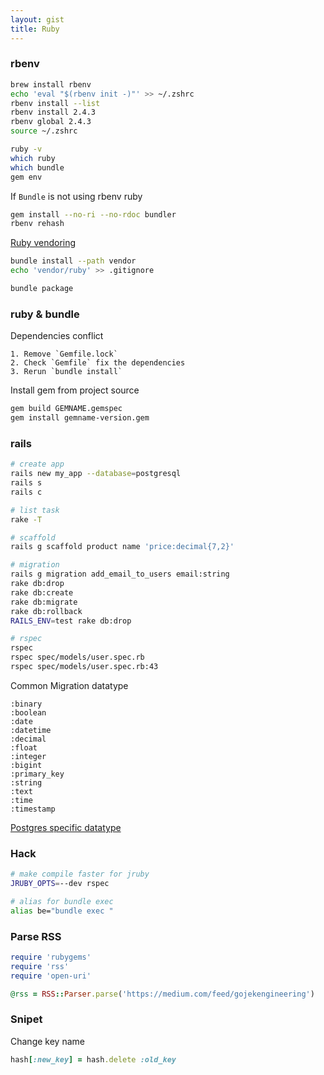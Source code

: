 ```yaml
---
layout: gist
title: Ruby
---
```


### rbenv

```sh
brew install rbenv
echo 'eval "$(rbenv init -)"' >> ~/.zshrc
rbenv install --list
rbenv install 2.4.3
rbenv global 2.4.3
source ~/.zshrc

ruby -v
which ruby
which bundle
gem env
```

If `Bundle` is not using rbenv ruby
```sh
gem install --no-ri --no-rdoc bundler
rbenv rehash
```

[Ruby vendoring](http://ryan.mcgeary.org/2011/02/09/vendor-everything-still-applies/)
```sh
bundle install --path vendor
echo 'vendor/ruby' >> .gitignore

bundle package
```


### ruby & bundle

Dependencies conflict
```
1. Remove `Gemfile.lock`
2. Check `Gemfile` fix the dependencies
3. Rerun `bundle install`
```

Install gem from project source 
```sh
gem build GEMNAME.gemspec
gem install gemname-version.gem
```

### rails

```sh
# create app
rails new my_app --database=postgresql
rails s
rails c

# list task
rake -T

# scaffold
rails g scaffold product name 'price:decimal{7,2}'

# migration
rails g migration add_email_to_users email:string
rake db:drop
rake db:create
rake db:migrate
rake db:rollback
RAILS_ENV=test rake db:drop

# rspec
rspec
rspec spec/models/user.spec.rb
rspec spec/models/user.spec.rb:43
```

Common Migration datatype
```
:binary
:boolean
:date
:datetime
:decimal
:float
:integer
:bigint
:primary_key
:string
:text
:time
:timestamp
```

[Postgres specific datatype](https://github.com/rails/rails/blob/4-2-stable/activerecord/lib/active_record/connection_adapters/postgresql_adapter.rb#L76)

### Hack

```sh
# make compile faster for jruby
JRUBY_OPTS=--dev rspec

# alias for bundle exec
alias be="bundle exec "
```

### Parse RSS 

```rb
require 'rubygems'
require 'rss'
require 'open-uri'

@rss = RSS::Parser.parse('https://medium.com/feed/gojekengineering')
```


### Snipet

Change key name
```rb
hash[:new_key] = hash.delete :old_key
```
